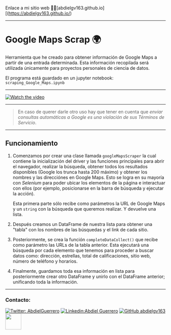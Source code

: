 
Enlace a mi sitio web 👨‍💻[abdielgv163.github.io][(https://abdielgv163.github.io/)


---

# Google Maps Scrap 🌍

Herramienta que he creado para obtener información de Google Maps a partir de una entrada determinada. Esta información recopilada será utilizada únicamente para proyectos personales de ciencia de datos.

El programa está guardado en un jupyter notebook: `scraping_Google_Maps.ipynb`

---



[![Watch the video](https://i.imgur.com/k7zTCYE.png)](https://i.imgur.com/MWDzBwo.mp4)


---

>En caso de querer darle otro uso hay que tener en cuenta que *enviar consultas automáticas a Google es una violación de sus Términos de Servicio*.

---

## Funcionamiento

1. Comenzamos por crear una clase llamada `googleMapsScraper` la cual contiene la inicialización del driver y las funciones principales para abrir el navegador, realizar la búsqueda, obtener todos los resultados disponibles (Google los trunca hasta 200 máximo) y obtener los nombres y las direcciónes en Google Maps. 
    Esto se logra en su mayoría con *Selenium* para poder ubicar los elementos de la página e interactuar con ellos (por ejemplo, posicionarse en la barra de búsqueda y ejecutar la acción).
    
    Esta primera parte sólo recibe como parámetros la URL de Google Maps y un `string` con la búsqueda que queremos realizar. Y devuelve una lista.

2. Después creamos un DataFrame de nuestra lista para obtener una "tabla" con los nombres de las búsquedas y el link de cada sitio.

3. Posteriormente, se crea la función `completeDataCollect()` que recibe como parámetro las URLs de la tabla anterior.
    Esta ejecutará una búsqueda por cada elemento que tenemos para proceder a buscar datos como: dirección, estrellas, total de calificaciones, sitio web, número de teléfono y horarios.

4. Finalmente, guardamos toda esa información en lista para posteriormente crear otro DataFrame y unirlo con el DataFrame anterior; unificando toda la información.

---

<h3> Contacto: </h3> 


[![Twitter: AbdielGuerrero](https://img.shields.io/twitter/follow/AbdielGuerrer20?style=social)](https://twitter.com/AbdielGuerrer20) [![Linkedin:Abdiel Guerrero](https://img.shields.io/badge/-AbdielGuerrero-black?style=flat-square&logo=Linkedin&logoColor=white&link=https://www.linkedin.com/in/abdiel-guerrero-360a39195/)](https://www.linkedin.com/in/abdiel-guerrero-360a39195/) [![GitHub abdielgv163](https://img.shields.io/github/followers/abdielgv163?label=follow&style=social)](https://github.com/abdielgv163)<a href="https://platzi.com/p/abdiel-guerrero/"><img width="50" src="https://upload.wikimedia.org/wikipedia/commons/3/32/Platzi.jpg" />
